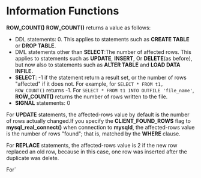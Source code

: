 # Information Functions

**ROW\_COUNT()**
**ROW_COUNT()** returns a value as follows:
* DDL statements: 0. This applies to statements such as **CREATE TABLE** or **DROP TABLE**.
* DML statements other than **SELECT**:The number of affected rows. This applies to statements such as **UPDATE**, **INSERT**, Or **DELETE**(as before), but now also to statements such as **ALTER TABLE** and **LOAD DATA INFILE.**
* **SELECT**: -1 if the statement return a result set, or the number of rows "affected" if it does not. For example, for `SELECT * FROM t1, ROW_COUNT()` returns -1. For `SELECT * FROM t1 INTO OUTFILE 'file_name'`, **ROW\_COUNT()** returns the number of rows written to the file.
* **SIGNAL** statements: 0

For **UPDATE** statements, the affected-rows value by default is the number of rows actually changed.If you specify the **CLIENT\_FOUND\_ROWS** flag to **mysql\_real\_connect()** when connection to **mysqld**, the affected-rows value is the number of rows "found"; that is, matched by the **WHERE** clause.

For **REPLACE** statements, the affected-rows value is 2 if the new row replaced an old row, because in this case, one row was inserted after the duplicate was delete.

For`
